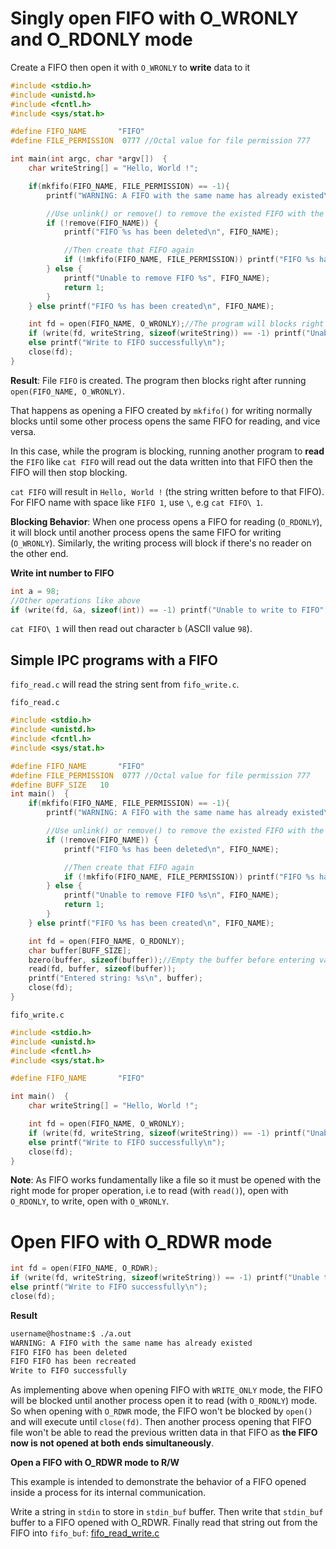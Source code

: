 # Singly open FIFO with O_WRONLY and O_RDONLY mode

Create a FIFO then open it with ``O_WRONLY`` to **write** data to it

```c
#include <stdio.h>
#include <unistd.h>
#include <fcntl.h>
#include <sys/stat.h>

#define FIFO_NAME 		"FIFO"
#define FILE_PERMISSION	 0777 //Octal value for file permission 777

int main(int argc, char *argv[])  {
	char writeString[] = "Hello, World !";

	if(mkfifo(FIFO_NAME, FILE_PERMISSION) == -1){
		printf("WARNING: A FIFO with the same name has already existed\n");

        //Use unlink() or remove() to remove the existed FIFO with the same name if existed
        if (!remove(FIFO_NAME)) {
            printf("FIFO %s has been deleted\n", FIFO_NAME);

            //Then create that FIFO again
            if (!mkfifo(FIFO_NAME, FILE_PERMISSION)) printf("FIFO %s has been recreated\n", FIFO_NAME);
        } else {
            printf("Unable to remove FIFO %s", FIFO_NAME);
            return 1;
        }
	} else printf("FIFO %s has been created\n", FIFO_NAME);

	int fd = open(FIFO_NAME, O_WRONLY);//The program will blocks right after running open(FIFO_NAME, O_WRONLY)
	if (write(fd, writeString, sizeof(writeString)) == -1) printf("Unable to write to FIFO");
	else printf("Write to FIFO successfully\n");
	close(fd);
}
```

**Result**: File ``FIFO`` is created. The program then blocks right after running ``open(FIFO_NAME, O_WRONLY)``.

That happens as opening a FIFO created by ``mkfifo()`` for writing normally blocks until some other process opens the same FIFO for reading, and vice versa.

In this case, while the program is blocking, running another program to **read** the ``FIFO`` like ``cat FIFO`` will read out the data written into that FIFO then the FIFO will then stop blocking.

``cat FIFO`` will result in ``Hello, World !`` (the string written before to that FIFO). For FIFO name with space like ``FIFO 1``, use ``\``, e.g ``cat FIFO\ 1``.

**Blocking Behavior**: When one process opens a FIFO for reading (``O_RDONLY``), it will block until another process opens the same FIFO for writing (``O_WRONLY``). Similarly, the writing process will block if there's no reader on the other end.

**Write int number to FIFO**

```c
int a = 98;
//Other operations like above
if (write(fd, &a, sizeof(int)) == -1) printf("Unable to write to FIFO");
```

``cat FIFO\ 1`` will then read out character ``b`` (ASCII value ``98``).

## Simple IPC programs with a FIFO

``fifo_read.c`` will read the string sent from ``fifo_write.c``.

``fifo_read.c``

```c
#include <stdio.h>
#include <unistd.h>
#include <fcntl.h>
#include <sys/stat.h>

#define FIFO_NAME 		"FIFO"
#define FILE_PERMISSION	 0777 //Octal value for file permission 777
#define BUFF_SIZE   10
int main()  {
	if(mkfifo(FIFO_NAME, FILE_PERMISSION) == -1){
		printf("WARNING: A FIFO with the same name has already existed\n");

        //Use unlink() or remove() to remove the existed FIFO with the same name if existed
        if (!remove(FIFO_NAME)) {
            printf("FIFO %s has been deleted\n", FIFO_NAME);

            //Then create that FIFO again
            if (!mkfifo(FIFO_NAME, FILE_PERMISSION)) printf("FIFO %s has been recreated\n", FIFO_NAME);
        } else {
            printf("Unable to remove FIFO %s\n", FIFO_NAME);
            return 1;
        }
	} else printf("FIFO %s has been created\n", FIFO_NAME);

	int fd = open(FIFO_NAME, O_RDONLY);
    char buffer[BUFF_SIZE];
    bzero(buffer, sizeof(buffer));//Empty the buffer before entering value
    read(fd, buffer, sizeof(buffer));
    printf("Entered string: %s\n", buffer);
	close(fd);
}
```

``fifo_write.c``

```c
#include <stdio.h>
#include <unistd.h>
#include <fcntl.h>
#include <sys/stat.h>

#define FIFO_NAME 		"FIFO"

int main()  {
	char writeString[] = "Hello, World !";

	int fd = open(FIFO_NAME, O_WRONLY);
	if (write(fd, writeString, sizeof(writeString)) == -1) printf("Unable to write to FIFO");
	else printf("Write to FIFO successfully\n");
	close(fd);
}
```

**Note**: As FIFO works fundamentally like a file so it must be opened with the right mode for proper operation, i.e to read (with ``read()``), open with ``O_RDONLY``, to write, open with ``O_WRONLY``.

# Open FIFO with O_RDWR mode

```c
int fd = open(FIFO_NAME, O_RDWR);
if (write(fd, writeString, sizeof(writeString)) == -1) printf("Unable to write to FIFO");
else printf("Write to FIFO successfully\n");
close(fd);
```

**Result**

```sh
username@hostname:$ ./a.out
WARNING: A FIFO with the same name has already existed
FIFO FIFO has been deleted
FIFO FIFO has been recreated
Write to FIFO successfully
```

As implementing above when opening FIFO with ``WRITE_ONLY`` mode, the FIFO will be blocked until another process open it to read (with ``O_RDONLY``) mode. So when opening with ``O_RDWR`` mode, the FIFO won't be blocked by ``open()`` and will execute until ``close(fd)``. Then another process opening that FIFO file won't be able to read the previous written data in that FIFO as **the FIFO now is not opened at both ends simultaneously**.

**Open a FIFO with O_RDWR mode to R/W**

This example is intended to demonstrate the behavior of a FIFO opened inside a process for its internal communication.

Write a string in ``stdin`` to store in ``stdin_buf`` buffer. Then write that ``stdin_buf`` buffer to a FIFO opened with O_RDWR. Finally read that string out from the FIFO into ``fifo_buf``: [fifo_read_write.c](fifo_read_write.c)
